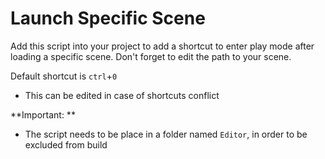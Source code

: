 # Launch Specific Scene
Add this script into your project to add a shortcut to enter play mode after loading a specific scene.
Don't forget to edit the path to your scene. 

Default shortcut is `ctrl`+`0`
- This can be edited in case of shortcuts conflict 

**Important: **
- The script needs to be place in a folder named `Editor`, in order to be excluded from build
